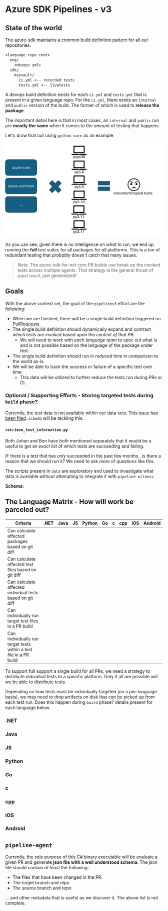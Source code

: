 # Azure SDK Pipelines - v3

## State of the world

The azure-sdk maintains a common build definition pattern for all our repositories.

```text
<language repo root>
  eng/
    <devops yml>
  sdk/
    keyvault/
      ci.yml <-- recorded tests
      tests.yml <-- livetests
```

A devops build definition exists for each `ci.yml` and `tests.yml` that is present in a given language repo. For the `ci.yml`, there exists an `internal` and `public` version of the build. The former of which is used to **release the package**.

The important detail here is that in most cases, an `internal` and `public` run are **mostly the same** when it comes to the _amount_ of testing that happens.

Let's draw that out using `python core` as an example.

![What tests are repeated?](_imgs/example.png "What is repeated")

As you can see, given there is no intelligence on _what_ to run, we end up running the **full** test suites for all packages for _all_ platforms. This is a ton of redundant testing that _probably_ doesn't catch that many issues.

> Note: The azure-sdk-for-net core PR builds use break up the invoked tests across multiple agents. That strategy is the general thrust of `pipelinev3`, just generalized!

## Goals

With the above context set, the goal of the `pipelinev3` effort are the following:

- When we are finished, there will be a single build definition triggered on PullRequests.
- The single build definition should dynamically expand and contract _which tests are invoked_ based upon the _context of that PR_.
  - We will need to work with _each language team_ to spec out what is and is not possible based on the language of the package under test. 
- The single build definition should run in _reduced time_ in comparison to the world as-is.
- We will be able to track the success or failure of a specific test over time.
  - This data will be utilized to further reduce the tests run during PRs or CI.

### Optional / Supporting Efforts - Storing targeted tests during `build` phase?

Currently, the test data is not available within our data sets. [This issue has been filed](https://github.com/Azure/azure-sdk-tools/issues/4194). `scbedd` will be tackling this.

#### `retrieve_test_information.py`

Both Johan and Ben have both mentioned separately that it would be a useful to get an _exact list_ of which tests are succeeding and failing.

IF there is a test that has _only_ succeeded in the past few months...is there a reason that we should run it? We need to ask _more_ of questions like this.

The scripts present in `data` are exploratory and used to investigate what data is available without attempting to integrate it with `pipeline-witness`.

**Schema**:


## The Language Matrix - How will work be parceled out?

| Criteria                                                           | .NET | Java | JS | Python | Go | c | cpp | iOS | Android |
|--------------------------------------------------------------------|------|------|----|--------|----|---|-----|-----|---------|
| Can calculate affected packages based on git diff                  |      |      |    |        |    |   |     |     |         |
| Can calculate affected test files based on git diff                |      |      |    |        |    |   |     |     |         |
| Can calculate affected individual tests based on git diff          |      |      |    |        |    |   |     |     |         |
| Can individually run target test files in a PR build               |      |      |    |        |    |   |     |     |         |
| Can individually run target tests within a test file in a PR build |      |      |    |        |    |   |     |     |         |

To support full support a single build for all PRs, we need a strategy to distribute individual tests to a specific platform. Only if all are possible will we be able to distribute tests.

Depending on how tests must be individually targeted (on a per-language basis), we may need to drop artifacts on disk that can be picked up from each test run. Does this happen during `build` phase? details present for each language below.

### .NET

### Java

### JS

### Python

### Go

### c

### cpp

### iOS

### Android

## `pipeline-agent`

Currently, the sole purpose of this C# binary executable will be evaluate a given PR and generate **json file with a well understood schema**. The json file should contain _at least_ the following:

- The files that have been changed in the PR.
- The target branch and repo
- The source branch and repo

... and other metadata that is useful as we discover it. The above list is not complete.
